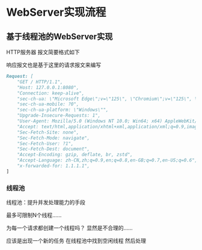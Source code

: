 # WebServer实现流程

## 基于线程池的WebServer实现
HTTP服务器 报文简要格式如下

响应报文也是基于这里的请求报文来编写

```markdown
Request: [
    "GET / HTTP/1.1",
    "Host: 127.0.0.1:8080",
    "Connection: keep-alive",
    "sec-ch-ua: \"Microsoft Edge\";v=\"125\", \"Chromium\";v=\"125\", \"Not.A/Brand\";v=\"24\"",
    "sec-ch-ua-mobile: ?0",
    "sec-ch-ua-platform: \"Windows\"",
    "Upgrade-Insecure-Requests: 1",
    "User-Agent: Mozilla/5.0 (Windows NT 10.0; Win64; x64) AppleWebKit/537.36 (KHTML, like Gecko) Chrome/125.0.0.0 Safari/537.36 Edg/125.0.0.0",
    "Accept: text/html,application/xhtml+xml,application/xml;q=0.9,image/avif,image/webp,image/apng,*/*;q=0.8,application/signed-exchange;v=b3;q=0.7",
    "Sec-Fetch-Site: none",
    "Sec-Fetch-Mode: navigate",
    "Sec-Fetch-User: ?1",
    "Sec-Fetch-Dest: document",
    "Accept-Encoding: gzip, deflate, br, zstd",
    "Accept-Language: zh-CN,zh;q=0.9,en;q=0.8,en-GB;q=0.7,en-US;q=0.6",
    "x-forwarded-for: 1.1.1.1",
]
```

### 线程池

线程池：提升并发处理能力的手段

最多可限制N个线程……

为每一个请求都创建一个线程吗？ 显然是不合理的……

应该是出现一个新的任务 在线程池中找到空闲线程 然后处理

